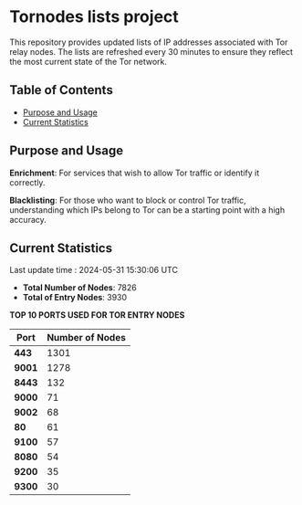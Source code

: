 # Tornodes lists project

This repository provides updated lists of IP addresses associated with Tor relay nodes. The lists are refreshed every 30 minutes to ensure they reflect the most current state of the Tor network.

## Table of Contents

- [Purpose and Usage](#purpose-and-usage)
- [Current Statistics](#current-statistics)


## Purpose and Usage

**Enrichment**: For services that wish to allow Tor traffic or identify it correctly.

**Blacklisting**: For those who want to block or control Tor traffic, understanding which IPs belong to Tor can be a starting point with a high accuracy.

## Current Statistics

Last update time : 2024-05-31 15:30:06 UTC

- **Total Number of Nodes**: 7826
- **Total of Entry Nodes**: 3930

**TOP 10 PORTS USED FOR TOR ENTRY NODES**

| **Port** | **Number of Nodes** |
|------|-----------------|
| **443**   | 1301  |
| **9001**   | 1278  |
| **8443**   | 132  |
| **9000**   | 71  |
| **9002**   | 68  |
| **80**   | 61  |
| **9100**   | 57  |
| **8080**   | 54  |
| **9200**   | 35  |
| **9300**   | 30  |

